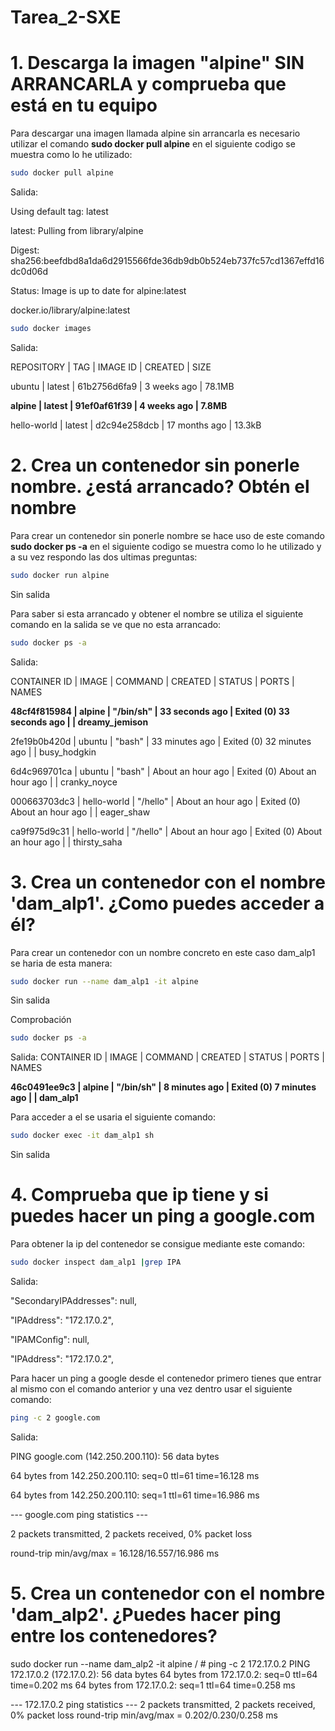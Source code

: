 # Tarea_2-SXE

# 1. Descarga la imagen "alpine" SIN ARRANCARLA y comprueba que está en tu equipo

  Para descargar una imagen llamada alpine sin arrancarla es necesario utilizar el comando **sudo docker pull alpine** en el siguiente codigo se muestra como lo he utilizado:
  ```bash
  sudo docker pull alpine
```
Salida:

Using default tag: latest

latest: Pulling from library/alpine

Digest: sha256:beefdbd8a1da6d2915566fde36db9db0b524eb737fc57cd1367effd16dc0d06d

Status: Image is up to date for alpine:latest

docker.io/library/alpine:latest

```bash
sudo docker images
```
Salida:

REPOSITORY    | TAG       | IMAGE ID       | CREATED        | SIZE

ubuntu        | latest    | 61b2756d6fa9   | 3 weeks ago     | 78.1MB

**alpine       | latest    | 91ef0af61f39   | 4 weeks ago     | 7.8MB**

hello-world   | latest    | d2c94e258dcb   | 17 months ago  | 13.3kB

# 2. Crea un contenedor sin ponerle nombre. ¿está arrancado? Obtén el nombre

Para crear un contenedor sin ponerle nombre se hace uso de este comando **sudo docker ps -a** en el siguiente codigo se muestra como lo he utilizado y a su vez respondo las dos ultimas preguntas:

```bash
sudo docker run alpine
```
Sin salida

Para saber si esta arrancado y obtener el nombre se utiliza el siguiente comando en la salida se ve que no esta arrancado:
```bash
sudo docker ps -a
```
Salida:

CONTAINER ID   | IMAGE         | COMMAND     | CREATED         | STATUS                         | PORTS     | NAMES

**48cf4f815984   | alpine   | "/bin/sh"   | 33 seconds ago    | Exited (0) 33 seconds ago | |              dreamy_jemison**

2fe19b0b420d   | ubuntu        | "bash"      | 33 minutes ago      | Exited (0) 32 minutes ago | |                busy_hodgkin

6d4c969701ca   | ubuntu        | "bash"      | About an hour ago   | Exited (0) About an hour ago | |            cranky_noyce

000663703dc3   | hello-world   | "/hello"    | About an hour ago   | Exited (0) About an hour ago | |         eager_shaw

ca9f975d9c31   | hello-world   | "/hello"    | About an hour ago   | Exited (0) About an hour ago | |             thirsty_saha

# 3. Crea un contenedor con el nombre 'dam_alp1'. ¿Como puedes acceder a él?

Para crear un contenedor con un nombre concreto en este caso dam_alp1 se haria de esta manera:
```bash
sudo docker run --name dam_alp1 -it alpine
```
Sin salida

Comprobación
```bash
sudo docker ps -a
```
Salida:
CONTAINER ID   | IMAGE         | COMMAND     | CREATED         | STATUS                         | PORTS     | NAMES

**46c0491ee9c3   | alpine   | "/bin/sh"   | 8 minutes ago    | Exited (0) 7 minutes ago  | |              dam_alp1**

Para acceder a el se usaria el siguiente comando:
```bash
sudo docker exec -it dam_alp1 sh
```
Sin salida

# 4. Comprueba que ip tiene y si puedes hacer un ping a google.com

Para obtener la ip del contenedor se consigue mediante este comando:
```bash
sudo docker inspect dam_alp1 |grep IPA
```
Salida:

"SecondaryIPAddresses": null,
	    
"IPAddress": "172.17.0.2",
	    
"IPAMConfig": null,

"IPAddress": "172.17.0.2",

Para hacer un ping a google desde el contenedor primero tienes que entrar al mismo con el comando anterior y una vez dentro usar el siguiente comando:
```bash
ping -c 2 google.com
```
Salida:

PING google.com (142.250.200.110): 56 data bytes

64 bytes from 142.250.200.110: seq=0 ttl=61 time=16.128 ms

64 bytes from 142.250.200.110: seq=1 ttl=61 time=16.986 ms

--- google.com ping statistics ---

2 packets transmitted, 2 packets received, 0% packet loss

round-trip min/avg/max = 16.128/16.557/16.986 ms

# 5. Crea un contenedor con el nombre 'dam_alp2'. ¿Puedes hacer ping entre los contenedores?

sudo docker run --name dam_alp2 -it alpine
/ # ping -c 2 172.17.0.2
PING 172.17.0.2 (172.17.0.2): 56 data bytes
64 bytes from 172.17.0.2: seq=0 ttl=64 time=0.202 ms
64 bytes from 172.17.0.2: seq=1 ttl=64 time=0.258 ms

--- 172.17.0.2 ping statistics ---
2 packets transmitted, 2 packets received, 0% packet loss
round-trip min/avg/max = 0.202/0.230/0.258 ms



		    







 
	
	
